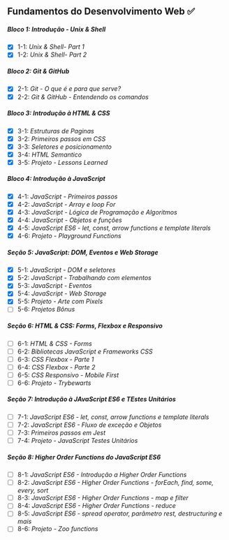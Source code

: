 ## Fundamentos do Desenvolvimento Web :white_check_mark:

##### Bloco 1: Introdução - Unix & Shell

- [x] 1-1: _Unix & Shell- Part 1_
- [x] 1-2: _Unix & Shell- Part 2_

##### Bloco 2: Git & GitHub

- [x] 2-1: _Git - O que é e para que serve?_
- [x] 2-2: _Git & GitHub - Entendendo os comandos_

##### Bloco 3: Introdução à HTML & CSS

- [x] 3-1: _Estruturas de Paginas_
- [x] 3-2: _Primeiros passos em CSS_
- [x] 3-3: _Seletores e posicionamento_
- [x] 3-4: _HTML Semantico_
- [x] 3-5: _Projeto - Lessons Learned_

##### Bloco 4: Introdução à JavaScript

 - [x] 4-1: _JavaScript - Primeiros passos_
 - [x] 4-2: _JavaScript - Array e loop For_
 - [x] 4-3: _JavaScript - Lógica de Programação e Algoritmos_
 - [x] 4-4: _JavaScript - Objetos e funções_
 - [x] 4-5: _JavaScript ES6 - let, const, arrow functions e template literals_  
 - [x] 4-6: _Projeto - Playground Functions_

 ##### Seção 5: JavaScript: DOM, Eventos e Web Storage

 - [x] 5-1: _JavaScript - DOM e seletores_
 - [x] 5-2: _JavaScript - Trabalhando com elementos_
 - [x] 5-3: _JavaScript - Eventos_
 - [x] 5-4: _JavaScript - Web Storage_
 - [x] 5-5: _Projeto - Arte com Pixels_
 - [ ] 5-6: _Projetos Bônus_

 ##### Seção 6: HTML & CSS: Forms, Flexbox e Responsivo

 - [ ] 6-1: _HTML & CSS - Forms_
 - [ ] 6-2: _Bibliotecas JavaScript e Frameworks CSS_
 - [ ] 6-3: _CSS Flexbox - Parte 1_
 - [ ] 6-4: _CSS Flexbox - Parte 2_
 - [ ] 6-5: _CSS Responsivo - Mobile First_
 - [ ] 6-6: _Projeto - Trybewarts_

 ##### Seção 7: Introdução à JAvaScript ES6 e TEstes Unitários

 - [ ] 7-1: _JavaScript ES6 - let, const, arrow functions e template literals_
 - [ ] 7-2: _JavaScript ES6 - Fluxo de exceção e Objetos_
 - [ ] 7-3: _Primeiros passos em Jest_
 - [ ] 7-4: _Projeto - JavaScript Testes Unitários_

 ##### Seção 8: Higher Order Functions do JavaScript ES6

 - [ ] 8-1: _JavaScript ES6 - Introdução a Higher Order Functions_
 - [ ] 8-2: _JavaScript ES6 - Higher Order Functions - forEach, find, some, every, sort_
 - [ ] 8-3: _JavaScript ES6 - Higher Order Functions - map e filter_
 - [ ] 8-4: _JavaScript ES6 - Higher Order Functions - reduce_
 - [ ] 8-5: _JavaScript ES6 - spread operator, parâmetro rest, destructuring e mais_
 - [ ] 8-6: _Projeto - Zoo functions_
